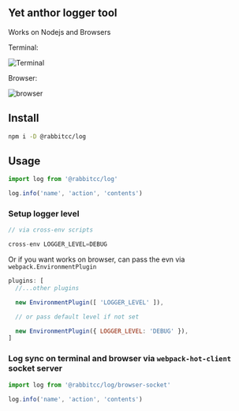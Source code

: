 Yet anthor logger tool
----

Works on Nodejs and Browsers

Terminal:

![Terminal](https://user-images.githubusercontent.com/5752902/43772728-a6ec9fbe-9a75-11e8-95bc-7d6fe7a9aa72.png)

Browser:

![browser](https://user-images.githubusercontent.com/5752902/43772620-47e41182-9a75-11e8-9632-68d5944db477.png)


## Install

```sh
npm i -D @rabbitcc/log
```

## Usage

```js
import log from '@rabbitcc/log'

log.info('name', 'action', 'contents')
```


### Setup logger level

```js
// via cross-env scripts

cross-env LOGGER_LEVEL=DEBUG
```

Or if you want works on browser, can pass the evn via `webpack.EnvironmentPlugin`

```js
plugins: [
  //...other plugins

  new EnvironmentPlugin([ 'LOGGER_LEVEL' ]),

  // or pass default level if not set

  new EnvironmentPlugin({ LOGGER_LEVEL: 'DEBUG' }),
]
```


### Log sync on terminal and browser via `webpack-hot-client` socket server

```js
import log from '@rabbitcc/log/browser-socket'

log.info('name', 'action', 'contents')
```
